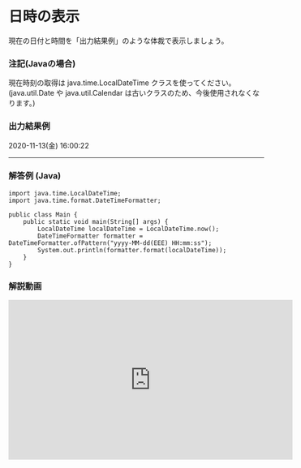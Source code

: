 # 日時の表示

現在の日付と時間を「出力結果例」のような体裁で表示しましょう。

### 注記(Javaの場合)

現在時刻の取得は java.time.LocalDateTime クラスを使ってください。(java.util.Date や java.util.Calendar は古いクラスのため、今後使用されなくなります。)

### 出力結果例

2020-11-13(金) 16:00:22

---

### 解答例 (Java)

```
import java.time.LocalDateTime;
import java.time.format.DateTimeFormatter;

public class Main {
	public static void main(String[] args) {
		LocalDateTime localDateTime = LocalDateTime.now();
		DateTimeFormatter formatter = DateTimeFormatter.ofPattern("yyyy-MM-dd(EEE) HH:mm:ss");
		System.out.println(formatter.format(localDateTime));
	}
}
```

### 解説動画

<iframe width="560" height="315" src="https://www.youtube.com/embed/xW9k1uthNSA" frameborder="0" allow="accelerometer; autoplay; clipboard-write; encrypted-media; gyroscope; picture-in-picture" allowfullscreen></iframe>
